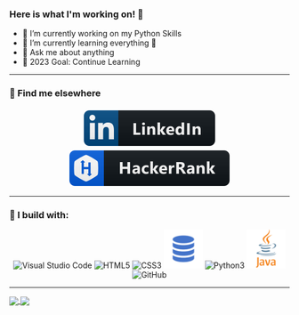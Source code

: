 ### Here is what I'm working on! 👋

- 🔭 I’m currently working on my Python Skills
- 🌱 I’m currently learning everything 🤣
- 💬 Ask me about anything
- 🥅 2023 Goal: Continue Learning

---

### 📢 Find me elsewhere

<p align="center">
  <a href="https://www.linkedin.com/in/joshua-nichols1/">
    <img src="https://github.com/JoshuaNichols1/JoshuaNichols1/blob/master/svg/linkedin.svg" alt="LinkedIn" style="vertical-align:top; margin:4px">
  </a> 
  <a href="https://www.hackerrank.com/JoshuaNichols1?hr_r=1">
    <img src="https://github.com/JoshuaNichols1/JoshuaNichols1/blob/master/svg/hackerrank.svg" alt="HackerRank" style="vertical-align:top; margin:4px">
  </a>
<hr>

### 🚧 I build with:
<p align="center">
  <img alt="Visual Studio Code" width="70px" src="[https://pbs.twimg.com/profile_images/1410632439370641409/Pt-7RucE_400x400.jpg](https://yt3.ggpht.com/_q52i8bUAEvcb7JR4e-eNTv23y2A_wg5sCz0NC0GrGtcw1CRMWJSOPVHUDh_bngD0q4gMvVeoA=s900-c-k-c0x00ffffff-no-rj)" />
  <img alt="HTML5" width="70px" src="https://vegibit.com/wp-content/uploads/2014/06/html.png" />
  <img alt="CSS3" width="70px" src="https://encrypted-tbn0.gstatic.com/images?q=tbn%3AANd9GcTqOXThy0yOFKarAr2oXNNlgkLY3TC4Yc5C5g&usqp=CAU" />
  <img alt="SQL" width="70px" src="https://raw.githubusercontent.com/github/explore/80688e429a7d4ef2fca1e82350fe8e3517d3494d/topics/sql/sql.png" />
  <img alt="Python3" width="70px" src="https://pbs.twimg.com/profile_images/439154912719413248/pUBY5pVj_normal.png" />
  <img alt="Java8" width="70px" src="https://raw.githubusercontent.com/github/explore/80688e429a7d4ef2fca1e82350fe8e3517d3494d/topics/java/java.png" />
  <img alt="GitHub" width="70px" src="https://github.githubassets.com/images/modules/logos_page/GitHub-Mark.png" />
</p><hr>

<a href="">
  <img align="center" src="https://github-readme-stats.vercel.app/api?username=JoshuaNichols1&count_private=true" />
  <img align="center" src="https://github-readme-stats.vercel.app/api/top-langs/?username=JoshuaNichols1&layout=compact" />
</a>
